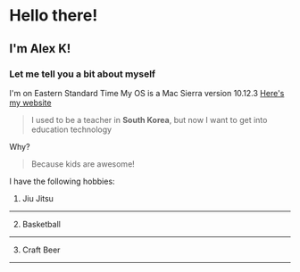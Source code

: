 # Hello there!
## I'm Alex K!
### Let me tell you a bit about myself
I'm on Eastern Standard Time
My OS is a Mac Sierra version 10.12.3
[Here's my website](http://alexkarasik.com/)

> I used to be a teacher in **South Korea**, but now I want to get into education technology

Why?

> Because kids are awesome!

I have the following hobbies:
1. Jiu Jitsu
---
2. Basketball
---
3. Craft Beer
---


